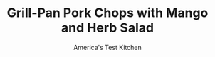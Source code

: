 ---
layout: ../../layouts/MarkdownPostLayout.astro
title: Grill-Pan Pork Chops with Mango and Herb Salad
author: America's Test Kitchen
pubDate: 2023-03-15
description: "Don’t want to cook outside? A cast-iron grill pan creates grilled flavor from the comfort of your kitchen."
image_url: https://res.cloudinary.com/hksqkdlah/image/upload/ar_1:1,c_fill,dpr_2.0,f_auto,fl_lossy.progressive.strip_profile,g_faces:auto,q_auto:low,w_344/SFS_IndoorGrilledPorkChopsMangoSalad-31_zf9iky
tags: ["Main Courses","Vegetables","Pork","Salads"]
calories: 1978
protein: 29
carbohydrates: 12
fats: 16
fiber: 2
ingredients: ["1 tablespoon, fish sauce","1 tablespoon, packed dark brown sugar","1 tablespoon, vegetable oil, plus oil for grill pan","1 tablespoon, grated fresh ginger","3 , garlic cloves, minced","2 teaspoons, grated lime zest","1½ teaspoons, table salt","1 teaspoon, pepper","8 (3- to 4-ounce), boneless pork chops, ½ inch thick","12 ounces (1½ cups), frozen mango, thawed and chopped","½ cup, fresh cilantro leaves, chopped","½ cup, fresh mint leaves, chopped","2 , shallots, sliced thin","4 teaspoons, grated lime zest plus 2 tablespoons lime juice (2 limes)","2 teaspoons, fish sauce","1 teaspoon, grated fresh ginger","½–1 , Thai chile, sliced thin"]
serves: 6
time: "1 hour, plus 1 hour marinating"
instructions: ["FOR THE PORK CHOPS: Combine fish sauce, sugar, oil, ginger, garlic, lime zest, salt, and pepper in 1-gallon zipper-lock bag. Transfer pork to bag; press air from bag, seal bag closed, and then turn bag to coat pork in marinade. Refrigerate for at least 1 hour or up to 24 hours, turning occasionally.","Heat cast-iron grill pan over medium heat for 10 minutes. Using tongs, lightly moisten folded paper towel with oil and swipe towel over small area of grill pan; a sufficiently preheated pan will begin smoking within 5 seconds of oiling. Place 4 pieces pork in pan (handle will be very hot) and press gently with tongs to ensure even contact. Cook pork without moving it until well marked on first side, about 3 minutes. Using tongs, flip pork and continue to cook until well marked on second side, about 3 minutes longer. Transfer pork to serving platter, tent with aluminum foil, and repeat with remaining 4 pieces pork; discard marinade. Let pork rest for 10 minutes.","FOR THE SALAD: Toss all ingredients together in bowl. Serve pork with salad."]
nutrition: ["693 mg Potassium, K","310 mg Phosphorus, P","46 mg Calcium, Ca","2 mg Iron, Fe","56 mg Magnesium, Mg","536 mg Sodium, Na","2 mg Zinc, Zn","16 g Total lipid (fat)","8 mg Niacin","6 g Fatty acids, total monounsaturated","2 g Fatty acids, total polyunsaturated","29 mg Vitamin C, total ascorbic acid","84 mg Cholesterol","2 g Fatty acids, total saturated","2 g Fiber, total dietary","40 µg Folate, food","11 g Sugars, total","10 µg Vitamin K (phylloquinone)","167 g Water","14 g Carbohydrate, by difference","40 µg Folate, DFE","29 g Protein","1 mg Vitamin E (alpha-tocopherol)","1 mg Vitamin B-6","54 µg Vitamin A, RAE","12 g Carbohydrates (net)","329 kcal Energy","2 g Sugars, added","1978 calories"]
notes: "If ½-inch-thick chops are unavailable, use four 1-inch-thick chops and cut them in half horizontally. Combine the salad ingredients just before serving. A clean, well-seasoned grill pan will prevent sticking. For a spicier dish, use the full Thai chile."
---